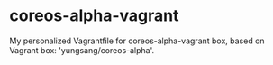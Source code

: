 # coreos-alpha-vagrant

My personalized Vagrantfile for coreos-alpha-vagrant box, based on Vagrant box: 'yungsang/coreos-alpha'.


